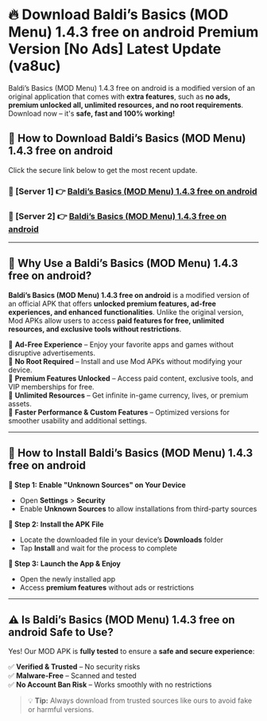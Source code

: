 # 🔥 Download Baldi’s Basics (MOD Menu) 1.4.3 free on android Premium Version [No Ads] Latest Update (va8uc) 

Baldi’s Basics (MOD Menu) 1.4.3 free on android is a modified version of an original application that comes with **extra features**, such as **no ads, premium unlocked all, unlimited resources, and no root requirements**. Download now – it's **safe, fast and 100% working!**

## **📱 How to Download Baldi’s Basics (MOD Menu) 1.4.3 free on android**  

Click the secure link below to get the most recent update.  

 ### **📌 [Server 1] 👉** [Baldi’s Basics (MOD Menu) 1.4.3 free on android](https://apkcomod.com?title=Baldi’s_Basics_(MOD_Menu)_1.4.3_free_on_android)

 ### **📌 [Server 2] 👉** [Baldi’s Basics (MOD Menu) 1.4.3 free on android](https://apkcomod.com?title=Baldi’s_Basics_(MOD_Menu)_1.4.3_free_on_android)

---

## **🤖 Why Use a Baldi’s Basics (MOD Menu) 1.4.3 free on android?**  

**Baldi’s Basics (MOD Menu) 1.4.3 free on android** is a modified version of an official APK that offers **unlocked premium features, ad-free experiences, and enhanced functionalities**. Unlike the original version, Mod APKs allow users to access **paid features for free, unlimited resources, and exclusive tools without restrictions**.

🔽 **Ad-Free Experience** – Enjoy your favorite apps and games without disruptive advertisements.  
🔽 **No Root Required** – Install and use Mod APKs without modifying your device.  
🔽 **Premium Features Unlocked** – Access paid content, exclusive tools, and VIP memberships for free.  
🔽 **Unlimited Resources** – Get infinite in-game currency, lives, or premium assets.  
🔽 **Faster Performance & Custom Features** – Optimized versions for smoother usability and additional settings.  

---

## **🚀 How to Install Baldi’s Basics (MOD Menu) 1.4.3 free on android**  

**🔹 Step 1:** **Enable "Unknown Sources" on Your Device**  
- Open **Settings** > **Security**  
- Enable **Unknown Sources** to allow installations from third-party sources  

**🔹 Step 2:** **Install the APK File**  
- Locate the downloaded file in your device’s **Downloads** folder  
- Tap **Install** and wait for the process to complete  

**🔹 Step 3:** **Launch the App & Enjoy**  
- Open the newly installed app  
- Access **premium features** without ads or restrictions  

---

## **⚠️ Is Baldi’s Basics (MOD Menu) 1.4.3 free on android Safe to Use?**  

Yes! Our MOD APK is **fully tested** to ensure a **safe and secure experience**:

✅ **Verified & Trusted** – No security risks  
✅ **Malware-Free** – Scanned and tested  
✅ **No Account Ban Risk** – Works smoothly with no restrictions  

> 💡 **Tip:** Always download from trusted sources like ours to avoid fake or harmful versions.